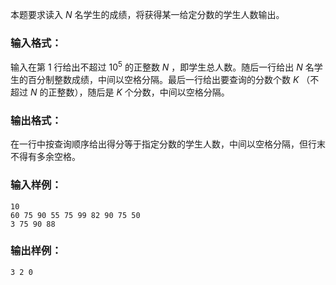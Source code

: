 <!-- Title
统计同成绩学生 (20)
-->
本题要求读入 $N$ 名学生的成绩，将获得某一给定分数的学生人数输出。

### 输入格式：

输入在第 1 行给出不超过 $10^5$ 的正整数 $N$ ，即学生总人数。随后一行给出 $N$
名学生的百分制整数成绩，中间以空格分隔。最后一行给出要查询的分数个数 $K$ （不超过 $N$ 的正整数），随后是 $K$ 个分数，中间以空格分隔。

### 输出格式：

在一行中按查询顺序给出得分等于指定分数的学生人数，中间以空格分隔，但行末不得有多余空格。

### 输入样例：

    
    
    10
    60 75 90 55 75 99 82 90 75 50
    3 75 90 88
    

### 输出样例：

    
    
    3 2 0
    

